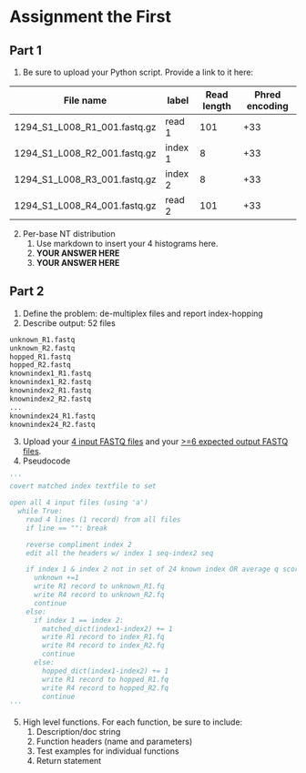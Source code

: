 # Assignment the First

## Part 1
1. Be sure to upload your Python script. Provide a link to it here:

| File name | label | Read length | Phred encoding |
|---|---|---|---|
| 1294_S1_L008_R1_001.fastq.gz | read 1 | 101 | +33 |
| 1294_S1_L008_R2_001.fastq.gz | index 1 | 8 | +33 |
| 1294_S1_L008_R3_001.fastq.gz | index 2 | 8 | +33 |
| 1294_S1_L008_R4_001.fastq.gz | read 2 | 101 | +33 |

2. Per-base NT distribution
    1. Use markdown to insert your 4 histograms here.
    2. **YOUR ANSWER HERE**
    3. **YOUR ANSWER HERE**
    
## Part 2
1. Define the problem: de-multiplex files and report index-hopping
2. Describe output: 52 files
```bash
unknown_R1.fastq
unknown_R2.fastq
hopped_R1.fastq
hopped_R2.fastq
knownindex1_R1.fastq
knownindex1_R2.fastq
knownindex2_R1.fastq
knownindex2_R2.fastq
...
knownindex24_R1.fastq
knownindex24_R2.fastq
```

3. Upload your [4 input FASTQ files](../TEST-input_FASTQ) and your [>=6 expected output FASTQ files](../TEST-output_FASTQ).
4. Pseudocode
```python
'''
covert matched index textfile to set

open all 4 input files (using 'a')
  while True:
    read 4 lines (1 record) from all files
    if line == "": break

    reverse compliment index 2
    edit all the headers w/ index 1 seq-index2 seq

    if index 1 & index 2 not in set of 24 known index OR average q score is < q score threshold
      unknown +=1
      write R1 record to unknown_R1.fq
      write R4 record to unknown_R2.fq
      continue
    else:
      if index 1 == index 2:
        matched_dict(index1-index2) += 1
        write R1 record to index_R1.fq
        write R4 record to index_R2.fq
        continue
      else:
        hopped_dict(index1-index2) += 1
        write R1 record to hopped_R1.fq
        write R4 record to hopped_R2.fq
        continue
'''
```

5. High level functions. For each function, be sure to include:
    1. Description/doc string
    2. Function headers (name and parameters)
    3. Test examples for individual functions
    4. Return statement
